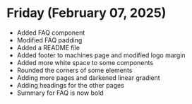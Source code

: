 # Friday (February 07, 2025)

- Added FAQ component
- Modified FAQ padding
- Added a README file
- Added footer to machines page and modified logo margin
- Added more white space to some components
- Rounded the corners of some elements
- Adding more pages and darkened linear gradient
- Adding headings for the other pages
- Summary for FAQ is now bold
